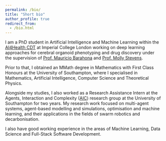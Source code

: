 ```yaml
---
permalink: /bio/
title: "Short bio"
author_profile: true
redirect_from: 
  - /bio.html
---
```

I am a PhD student in Artificial Intelligence and Machine Learning within the [AI4Health CDT](https://ai4health.io/) at Imperial College London working on deep learning approaches for cerebral organoid phenotyping and drug discovery under the supervision of [Prof. Mauricio Barahona](https://www.imperial.ac.uk/people/m.barahona) and [Prof. Molly Stevens](https://www.stevensgroup.org).

Prior to that, I obtained an MMath degree in Mathematics with First Class Honours at the University of Southampton, where I specialised in Mathematics, Artificial Intelligence, Computer Science and Theoretical Physics.

Alongside my studies, I also worked as a Research Assistance Intern at the Agents, Interaction and Complexity ([AIC](https://www.aic.ecs.soton.ac.uk/)) research group at the University of Southampton for two years. My research work focused on multi-agent systems, agent-based modelling and simulations, optimisation and machine learning, and their applications in the fields of swarm robotics and decarbonisation. 

I also have good working experience in the areas of Machine Learning, Data Science and Full-Stack Software Development.
